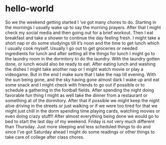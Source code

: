 # hello-world  
So we the weekend getting started I ‘ve got many chores to do. Starting in the mornings I usually wake up to say the morning prayers. After that I might check my social media and then going out for a brief workout. Then I eat breakfast and take a shower to continue the day feeling fresh.
I might take a short nap or do some studyings till it’s noon and the time to get lunch which I usually cook myself. Usually I go out to get groceries or needed ingredients for lunch and after setting all the things for lunch I might go to the laundry room in the dormitory to do the laundry. With the laundry gotten done, or lunch would also be ready to eat.
After eating lunch and washing the dishes I might take another nap or I might watch movie or play a videogame. But in the end I make sure that I take the nap till evening.
With the sun being gone, and the sky having gone almost dark I wake up and eat some snack and I might check with friends to go out if possible or to schedule a gathering in the football fields. After spending the night doing favorable fun thing I might as well take the dinner from a restaurant or something at of the dormitory. After that if possible we might keep the night alive driving in the streets or just walking or if we were too tired for that we might just chill in the dorm spending time playing cards, watching movies or even doing crazy stuff!!
After almost everything being done we would go to bed to start the last day of my weekend. Friday is not very much different than Thursday. Just more sleeping and less scheduled things to do and since I’ve got Saturday ahead I might do some readings or other things to take care of college after class chores.
